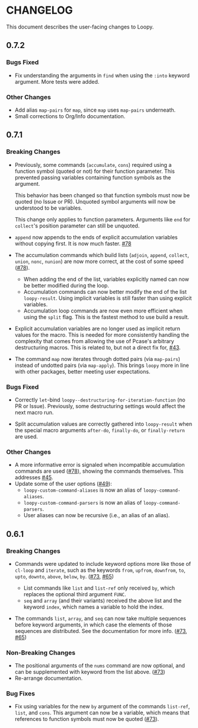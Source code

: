 # CHANGELOG

This document describes the user-facing changes to Loopy.

## 0.7.2

### Bugs Fixed

- Fix understanding the arguments in `find` when using the `:into` keyword
  argument.  More tests were added.

### Other Changes

- Add alias `map-pairs` for `map`, since `map` uses `map-pairs` underneath.
- Small corrections to Org/Info documentation.

## 0.7.1

### Breaking Changes

- Previously, some commands (`accumulate`, `cons`) required using a function
  symbol (quoted or not) for their function parameter.  This prevented passing
  variables containing function symbols as the argument.

  This behavior has been changed so that function symbols must now be quoted (no
  Issue or PR).  Unquoted symbol arguments will now be understood to be
  variables.

  This change only applies to function parameters.  Arguments like `end` for
  `collect`'s position parameter can still be unquoted.

- `append` now appends to the ends of explicit accumulation variables
  without copying first.  It is now much faster. [#78]

- The accumulation commands which build lists (`adjoin`, `append`, `collect`,
  `union`, `nonc`, `nunion`) are now more correct, at the cost of some speed
  ([#78]).
  - When adding the end of the list, variables explicitly named can now be
    better modified during the loop.
  - Accumulation commands can now better modify the end of the list
    `loopy-result`.  Using implicit variables is still faster than using
    explicit variables.
  - Accumulation loop commands are now even more efficient when using the
    `split` flag.  This is the fastest method to use build a result.

- Explicit accumulation variables are no longer used as implicit return values
  for the macro.  This is needed for more consistently handling the complexity
  that comes from allowing the use of Pcase's arbitrary destructuring macros.
  This is related to, but not a direct fix for, [#43].

- The command `map` now iterates through dotted pairs (via `map-pairs`) instead
  of undotted pairs (via `map-apply`).  This brings `loopy` more in line with
  other packages, better meeting user expectations.

### Bugs Fixed

- Correctly `let`-bind `loopy--destructuring-for-iteration-function` (no PR or
  Issue).  Previously, some destructuring settings would affect the next macro
  run.

- Split accumulation values are correctly gathered into `loopy-result` when the
  special macro arguments `after-do`, `finally-do`, or `finally-return` are
  used.

### Other Changes

- A more informative error is signaled when incompatible accumulation commands
  are used ([#78]), showing the commands themselves.  This addresses [#45].
- Update some of the user options ([#49]):
  - `loopy-custom-command-aliases` is now an alias of `loopy-command-aliases`.
  - `loopy-custom-command-parsers` is now an alias of `loopy-command-parsers`.
  - User aliases can now be recursive (i.e., an alias of an alias).

[#43]: https://github.com/okamsn/loopy/issues/43
[#45]: https://github.com/okamsn/loopy/issues/45
[#49]: https://github.com/okamsn/loopy/issues/49
[#78]: https://github.com/okamsn/loopy/pull/78

## 0.6.1

### Breaking Changes

- Commands were updated to include keyword options more like those of `cl-loop`
  and `iterate`, such as the keywords `from`, `upfrom`, `downfrom`, `to`,
  `upto`, `downto`, `above`, `below`, `by`. ([#73], [#65])

  - List commands like `list` and `list-ref` only received `by`, which replaces
    the optional third argument `FUNC`.
  - `seq` and `array` (and their variants) received the above list and the
    keyword `index`, which names a variable to hold the index.

- The commands `list`, `array`, and `seq` can now take multiple sequences before
  keyword arguments, in which case the elements of those sequences are
  distributed.  See the documentation for more info. ([#73], [#65])

### Non-Breaking Changes

- The positional arguments of the `nums` command are now optional, and can be
  supplemented with keyword from the list above. ([#73])
- Re-arrange documentation.

### Bug Fixes

- Fix using variables for the new `by` argument of the commands `list-ref`,
  `list`, and `cons`.  This argument can now be a variable, which means that
  references to function symbols must now be quoted ([#73]).


[#65]: https://github.com/okamsn/loopy/issues/65
[#73]: https://github.com/okamsn/loopy/pull/73
